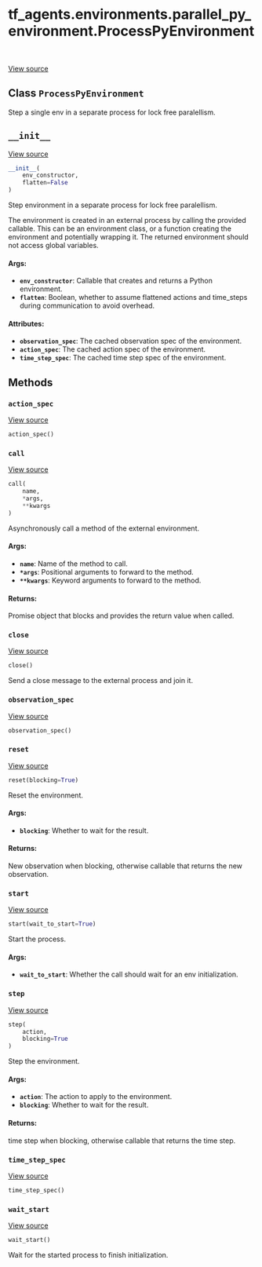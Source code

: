 <div itemscope itemtype="http://developers.google.com/ReferenceObject">
<meta itemprop="name" content="tf_agents.environments.parallel_py_environment.ProcessPyEnvironment" />
<meta itemprop="path" content="Stable" />
<meta itemprop="property" content="__init__"/>
<meta itemprop="property" content="action_spec"/>
<meta itemprop="property" content="call"/>
<meta itemprop="property" content="close"/>
<meta itemprop="property" content="observation_spec"/>
<meta itemprop="property" content="reset"/>
<meta itemprop="property" content="start"/>
<meta itemprop="property" content="step"/>
<meta itemprop="property" content="time_step_spec"/>
<meta itemprop="property" content="wait_start"/>
</div>

# tf_agents.environments.parallel_py_environment.ProcessPyEnvironment

<table class="tfo-notebook-buttons tfo-api" align="left">
</table>

<a target="_blank" href="https://github.com/tensorflow/agents/tree/master/tf_agents/environments/parallel_py_environment.py">View
source</a>

## Class `ProcessPyEnvironment`

Step a single env in a separate process for lock free paralellism.



<!-- Placeholder for "Used in" -->


<h2 id="__init__"><code>__init__</code></h2>

<a target="_blank" href="https://github.com/tensorflow/agents/tree/master/tf_agents/environments/parallel_py_environment.py">View
source</a>

``` python
__init__(
    env_constructor,
    flatten=False
)
```

Step environment in a separate process for lock free paralellism.

The environment is created in an external process by calling the provided
callable. This can be an environment class, or a function creating the
environment and potentially wrapping it. The returned environment should
not access global variables.

#### Args:

*   <b>`env_constructor`</b>: Callable that creates and returns a Python
    environment.
*   <b>`flatten`</b>: Boolean, whether to assume flattened actions and
    time_steps during communication to avoid overhead.

#### Attributes:

* <b>`observation_spec`</b>: The cached observation spec of the environment.
* <b>`action_spec`</b>: The cached action spec of the environment.
* <b>`time_step_spec`</b>: The cached time step spec of the environment.



## Methods

<h3 id="action_spec"><code>action_spec</code></h3>

<a target="_blank" href="https://github.com/tensorflow/agents/tree/master/tf_agents/environments/parallel_py_environment.py">View
source</a>

``` python
action_spec()
```

<h3 id="call"><code>call</code></h3>

<a target="_blank" href="https://github.com/tensorflow/agents/tree/master/tf_agents/environments/parallel_py_environment.py">View
source</a>

``` python
call(
    name,
    *args,
    **kwargs
)
```

Asynchronously call a method of the external environment.

#### Args:

* <b>`name`</b>: Name of the method to call.
* <b>`*args`</b>: Positional arguments to forward to the method.
* <b>`**kwargs`</b>: Keyword arguments to forward to the method.


#### Returns:

Promise object that blocks and provides the return value when called.

<h3 id="close"><code>close</code></h3>

<a target="_blank" href="https://github.com/tensorflow/agents/tree/master/tf_agents/environments/parallel_py_environment.py">View
source</a>

``` python
close()
```

Send a close message to the external process and join it.

<h3 id="observation_spec"><code>observation_spec</code></h3>

<a target="_blank" href="https://github.com/tensorflow/agents/tree/master/tf_agents/environments/parallel_py_environment.py">View
source</a>

``` python
observation_spec()
```

<h3 id="reset"><code>reset</code></h3>

<a target="_blank" href="https://github.com/tensorflow/agents/tree/master/tf_agents/environments/parallel_py_environment.py">View
source</a>

``` python
reset(blocking=True)
```

Reset the environment.

#### Args:

* <b>`blocking`</b>: Whether to wait for the result.


#### Returns:

New observation when blocking, otherwise callable that returns the new
observation.

<h3 id="start"><code>start</code></h3>

<a target="_blank" href="https://github.com/tensorflow/agents/tree/master/tf_agents/environments/parallel_py_environment.py">View
source</a>

``` python
start(wait_to_start=True)
```

Start the process.

#### Args:

* <b>`wait_to_start`</b>: Whether the call should wait for an env initialization.

<h3 id="step"><code>step</code></h3>

<a target="_blank" href="https://github.com/tensorflow/agents/tree/master/tf_agents/environments/parallel_py_environment.py">View
source</a>

``` python
step(
    action,
    blocking=True
)
```

Step the environment.

#### Args:

* <b>`action`</b>: The action to apply to the environment.
* <b>`blocking`</b>: Whether to wait for the result.


#### Returns:

time step when blocking, otherwise callable that returns the time step.

<h3 id="time_step_spec"><code>time_step_spec</code></h3>

<a target="_blank" href="https://github.com/tensorflow/agents/tree/master/tf_agents/environments/parallel_py_environment.py">View
source</a>

``` python
time_step_spec()
```

<h3 id="wait_start"><code>wait_start</code></h3>

<a target="_blank" href="https://github.com/tensorflow/agents/tree/master/tf_agents/environments/parallel_py_environment.py">View
source</a>

``` python
wait_start()
```

Wait for the started process to finish initialization.
